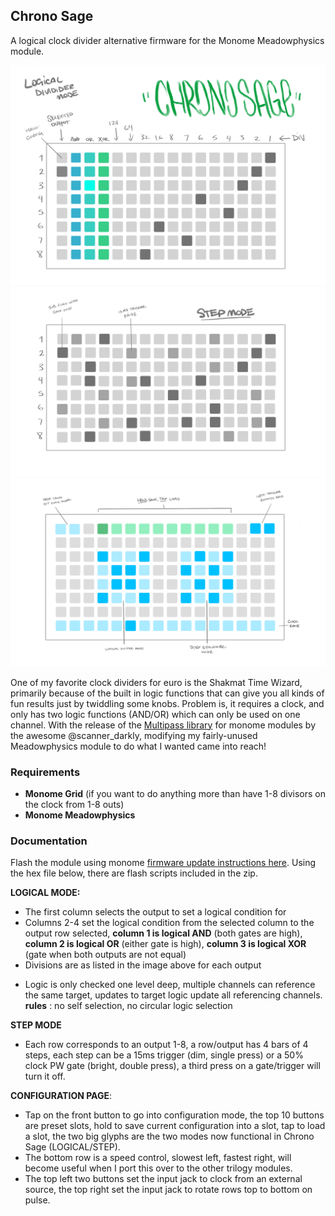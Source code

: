 ## Chrono Sage

A logical clock divider alternative firmware for the Monome Meadowphysics module.

![Logical Mode](/doc/logical_mode.png) 
![Step Mode](/doc/step_mode.png) 
![Config](/doc/cs_config.png) 

One of my favorite clock dividers for euro is the Shakmat Time Wizard, primarily because of the built in logic functions that can give you all kinds of fun results just by twiddling some knobs. Problem is, it requires a clock, and only has two logic functions (AND/OR) which can only be used on one channel.  With the release of the [Multipass library](https://llllllll.co/t/multipass-a-framework-for-developing-firmwares-for-monome-eurorack-modules/26354) for monome modules by the awesome @scanner_darkly, modifying my fairly-unused Meadowphysics module to do what I wanted came into reach! 

### Requirements

* **Monome Grid** (if you want to do anything more than have 1-8 divisors on the clock from 1-8 outs)
* **Monome Meadowphysics**

### Documentation

Flash the module using monome [firmware update instructions here](https://monome.org/docs/modular/update/). Using the hex file below, there are flash scripts included in the zip.

**LOGICAL MODE:**
* The first column selects the output to set a logical condition for
* Columns 2-4 set the logical condition from the selected column to the output row selected, **column 1 is logical AND** (both gates are high), **column 2 is logical OR** (either gate is high), **column 3 is logical XOR** (gate when both outputs are not equal)
* Divisions are as listed in the image above for each output
- Logic is only checked one level deep, multiple channels can reference the same target, updates to target logic update all referencing channels.  **rules** : no self selection, no circular logic selection

**STEP MODE**
* Each row corresponds to an output 1-8, a row/output has 4 bars of 4 steps, each step can be a 15ms trigger (dim, single press) or a 50% clock PW gate (bright, double press), a third press on a gate/trigger will turn it off.

**CONFIGURATION PAGE**:
- Tap on the front button to go into configuration mode, the top 10 buttons are preset slots, hold to save current configuration into a slot, tap to load a slot, the two big glyphs are the two modes now functional in Chrono Sage (LOGICAL/STEP). 
- The bottom row is a speed control, slowest left, fastest right, will become useful when I port this over to the other trilogy modules.  
- The top left two buttons set the input jack to clock from an external source, the top right set the input jack to rotate rows top to bottom on pulse.
